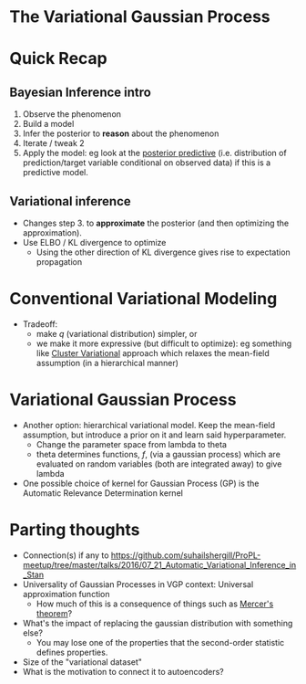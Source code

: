 # The Variational Gaussian Process

# Quick Recap
## Bayesian Inference intro
1. Observe the phenomenon
2. Build a model
3. Infer the posterior to **reason** about the phenomenon
4. Iterate / tweak 2
5. Apply the model: eg look at the  [posterior predictive](https://en.wikipedia.org/wiki/Posterior_predictive_distribution) 
(i.e. distribution of prediction/target variable conditional on observed data) if this is a predictive model.

## Variational inference
- Changes step 3. to **approximate** the posterior (and then optimizing the approximation).
- Use ELBO / KL divergence to optimize
  - Using the other direction of KL divergence gives rise to expectation propagation

# Conventional Variational Modeling
- Tradeoff: 
  - make *q* (variational distribution) simpler, or 
  - we make it more expressive (but difficult to optimize): eg something like [Cluster Variational](https://arxiv.org/abs/cond-mat/0508216)
    approach which relaxes the mean-field assumption (in a hierarchical manner)

# Variational Gaussian Process
- Another option: hierarchical variational model. Keep the mean-field assumption, but introduce a prior on it and learn said hyperparameter.
  - Change the parameter space from lambda to theta
  - theta determines functions, *f*, (via a gaussian process) which are evaluated on random variables (both are integrated away) to give lambda
- One possible choice of kernel for Gaussian Process (GP) is the Automatic Relevance Determination kernel


# Parting thoughts
- Connection(s) if any to <https://github.com/suhailshergill/ProPL-meetup/tree/master/talks/2016/07_21_Automatic_Variational_Inference_in_Stan>
- Universality of Gaussian Processes in VGP context: Universal approximation function
  - How much of this is a consequence of things such as [Mercer's theorem](https://en.wikipedia.org/wiki/Mercer%27s_theorem)?
- What's the impact of replacing the gaussian distribution with something else?
  - You may lose one of the properties that the second-order statistic defines properties.
- Size of the "variational dataset"
- What is the motivation to connect it to autoencoders?
